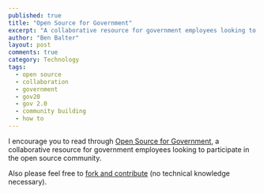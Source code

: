 ```yaml
---
published: true
title: "Open Source for Government"
excerpt: "A collaborative resource for government employees looking to participate in the open source community."
author: "Ben Balter"
layout: post
comments: true
category: Technology
tags:
  - open source
  - collaboration
  - government
  - gov20
  - gov 2.0
  - community building
  - how to
---
```


I encourage you to read through [Open Source for Government](http://ben.balter.com/open-source-for-government/), a collaborative resource for government employees looking to participate in the open source community. 

Also please feel free to [fork and contribute](https://github.com/benbalter/open-source-for-government) (no technical knowledge necessary).